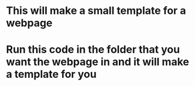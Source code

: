 # This will make a small template for a webpage
# Run this code in the folder that you want the webpage in and it will make a template for you 
